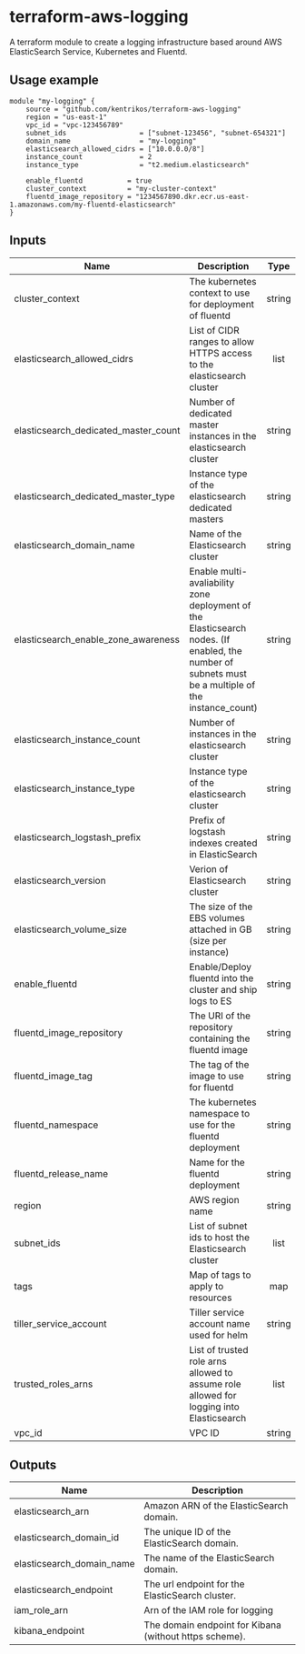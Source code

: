 # terraform-aws-logging

A terraform module to create a logging infrastructure based around AWS ElasticSearch Service, Kubernetes and Fluentd.  

## Usage example

```hcl
module "my-logging" {
    source = "github.com/kentrikos/terraform-aws-logging"
    region = "us-east-1"
    vpc_id = "vpc-123456789"
    subnet_ids                  = ["subnet-123456", "subnet-654321"]
    domain_name                 = "my-logging"
    elasticsearch_allowed_cidrs = ["10.0.0.0/8"]
    instance_count              = 2
    instance_type               = "t2.medium.elasticsearch"

    enable_fluentd           = true
    cluster_context          = "my-cluster-context"
    fluentd_image_repository = "1234567890.dkr.ecr.us-east-1.amazonaws.com/my-fluentd-elasticsearch"
}
```

## Inputs

| Name | Description | Type | Default | Required |
|------|-------------|:----:|:-----:|:-----:|
| cluster_context | The kubernetes context to use for deployment of fluentd | string | `` | no |
| elasticsearch_allowed_cidrs | List of CIDR ranges to allow HTTPS access to the elasticsearch cluster | list | `<list>` | no |
| elasticsearch_dedicated_master_count | Number of dedicated master instances in the elasticsearch cluster | string | `3` | no |
| elasticsearch_dedicated_master_type | Instance type of the elasticsearch dedicated masters | string | `r5.large.elasticsearch` | no |
| elasticsearch_domain_name | Name of the Elasticsearch cluster | string | - | yes |
| elasticsearch_enable_zone_awareness | Enable multi-avaliability zone deployment of the Elasticsearch nodes. (If enabled, the number of subnets must be a multiple of the instance_count) | string | `false` | no |
| elasticsearch_instance_count | Number of instances in the elasticsearch cluster | string | `1` | no |
| elasticsearch_instance_type | Instance type of the elasticsearch cluster | string | `r5.large.elasticsearch` | no |
| elasticsearch_logstash_prefix | Prefix of logstash indexes created in ElasticSearch | string | `logstash` | no |
| elasticsearch_version | Verion of Elasticsearch cluster | string | `6.5` | no |
| elasticsearch_volume_size | The size of the EBS volumes attached in GB (size per instance) | string | `10` | no |
| enable_fluentd | Enable/Deploy fluentd into the cluster and ship logs to ES | string | `true` | no |
| fluentd_image_repository | The URI of the repository containing the fluentd image | string | `` | no |
| fluentd_image_tag | The tag of the image to use for fluentd | string | `latest` | no |
| fluentd_namespace | The kubernetes namespace to use for the fluentd deployment | string | `logging` | no |
| fluentd_release_name | Name for the fluentd deployment | string | `fluentd-elasticsearch` | no |
| region | AWS region name | string | - | yes |
| subnet_ids | List of subnet ids to host the Elasticsearch cluster | list | - | yes |
| tags | Map of tags to apply to resources | map | `<map>` | no |
| tiller_service_account | Tiller service account name used for helm | string | `tiller` | no |
| trusted_roles_arns | List of trusted role arns allowed to assume role allowed for logging into Elasticsearch | list | `<list>` | no |
| vpc_id | VPC ID | string | - | yes |

## Outputs

| Name | Description |
|------|-------------|
| elasticsearch_arn | Amazon ARN of the ElasticSearch domain. |
| elasticsearch_domain_id | The unique ID of the ElasticSearch domain. |
| elasticsearch_domain_name | The name of the ElasticSearch domain. |
| elasticsearch_endpoint | The url endpoint for the ElasticSearch cluster. |
| iam_role_arn | Arn of the IAM role for logging |
| kibana_endpoint | The domain endpoint for Kibana (without https scheme). |
